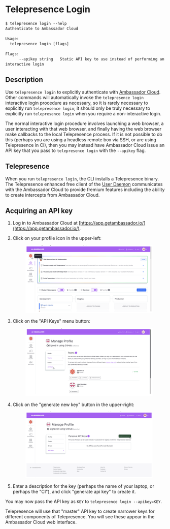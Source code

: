 # Telepresence Login

```console
$ telepresence login --help
Authenticate to Ambassador Cloud

Usage:
  telepresence login [flags]

Flags:
      --apikey string   Static API key to use instead of performing an interactive login
```

## Description

Use `telepresence login` to explicitly authenticate with [Ambassador Cloud](https://www.getambassador.io/docs/cloud). Other commands will automatically invoke the `telepresence login` interactive login procedure as necessary, so it is rarely necessary to explicitly run `telepresence login`; it should only be truly necessary to explicitly run `telepresence login` when you require a non-interactive login.

The normal interactive login procedure involves launching a web browser, a user interacting with that web browser, and finally having the web browser make callbacks to the local Telepresence process. If it is not possible to do this (perhaps you are using a headless remote box via SSH, or are using Telepresence in CI), then you may instead have Ambassador Cloud issue an API key that you pass to `telepresence login` with the `--apikey` flag.

## Telepresence

When you run `telepresence login`, the CLI installs a Telepresence binary. The Telepresence enhanced free client of the [User Daemon](../architecture.md) communicates with the Ambassador Cloud to provide fremium features including the ability to create intercepts from Ambassador Cloud.

## Acquiring an API key

1. Log in to Ambassador Cloud at [https://app.getambassador.io/](https://app.getambassador.io/).
2.  Click on your profile icon in the upper-left:&#x20;

    <figure><img src="../../.gitbook/assets/00 tp 30.png" alt=""><figcaption></figcaption></figure>
3.  Click on the "API Keys" menu button:&#x20;

    <figure><img src="../../.gitbook/assets/00 tp 31.png" alt=""><figcaption></figcaption></figure>
4.  Click on the "generate new key" button in the upper-right:&#x20;

    <figure><img src="../../.gitbook/assets/00 tp 32.png" alt=""><figcaption></figcaption></figure>
5. Enter a description for the key (perhaps the name of your laptop, or perhaps the "CI"), and click "generate api key" to create it.

You may now pass the API key as `KEY` to `telepresence login --apikey=KEY`.

Telepresence will use that "master" API key to create narrower keys for different components of Telepresence. You will see these appear in the Ambassador Cloud web interface.
